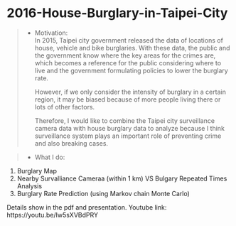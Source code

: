 # 2016-House-Burglary-in-Taipei-City

>* Motivation: <br />
In 2015, Taipei city government released the data of locations of house, vehicle and bike burglaries. With these data, the public and the government know where the key areas for the crimes are, which becomes a reference for the public considering where to live and the government formulating policies to lower the burglary rate. <p>
However, if we only consider the intensity of burglary in a certain region, it may be biased because of more people living there or lots of other factors.<p>
Therefore, I would like to combine the Taipei city surveillance camera data with house burglary data to analyze because I think surveillance system plays an important role of preventing crime and also breaking cases. 


>* What I do: <br />
1. Burglary Map <br />
2. Nearby Survalliance Cameraa (within 1 km) VS Bulgary Repeated Times Analysis <br />
3. Burglary Rate Prediction (using Markov chain Monte Carlo)

<p>
Details show in the pdf and presentation. <bl />
Youtube link: https://youtu.be/Iw5sXVBdPRY
